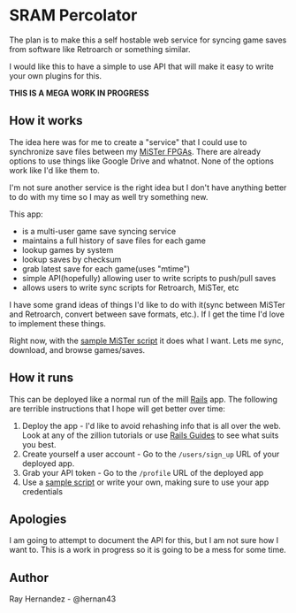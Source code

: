 # SRAM Percolator

The plan is to make this a self hostable web service for syncing game saves from software like Retroarch or something similar. 

I would like this to have a simple to use API that will make it easy to write your own plugins for this.

**THIS IS A MEGA WORK IN PROGRESS**

## How it works

The idea here was for me to create a "service" that I could use to synchronize save files between my [MiSTer FPGAs](https://github.com/MiSTer-devel/Main_MiSTer/wiki). There are already options to use things like Google Drive and whatnot. None of the options work like I'd like them to. 

I'm not sure another service is the right idea but I don't have anything better to do with my time so I may as well try something new. 

This app:

* is a multi-user game save syncing service
* maintains a full history of save files for each game
* lookup games by system
* lookup saves by checksum
* grab latest save for each game(uses "mtime")
* simple API(hopefully) allowing user to write scripts to push/pull saves
* allows users to write sync scripts for Retroarch, MiSTer, etc

I have some grand ideas of things I'd like to do with it(sync between MiSTer and Retroarch, convert between save formats, etc.). If I get the time I'd love to implement these things. 

Right now, with the [sample MiSTer script](https://github.com/hernan43/sram_percolator/blob/master/sample_scripts/mister_saves_sync.sh) it does what I want. Lets me sync, download, and browse games/saves.

## How it runs

This can be deployed like a normal run of the mill [Rails](https://rubyonrails.org/) app. The following are terrible instructions that I hope will get better over time:

  1. Deploy the app - I'd like to avoid rehashing info that is all over the web. Look at any of the zillion tutorials or use [Rails Guides](https://guides.rubyonrails.org/) to see what suits you best.
  2. Create yourself a user account - Go to the `/users/sign_up` URL of your deployed app.
  3. Grab your API token - Go to the `/profile` URL of the deployed app
  4. Use a [sample script](https://github.com/hernan43/sram_percolator/tree/master/sample_scripts) or write your own, making sure to use your app credentials

## Apologies

I am going to attempt to document the API for this, but I am not sure how I want to. This is a work in progress so it is going to be a mess for some time.


## Author
Ray Hernandez - @hernan43